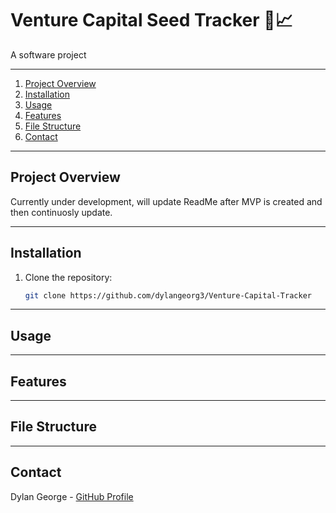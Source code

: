 # Venture Capital Seed Tracker 💸📈


A software project

---



1. [Project Overview](#project-overview)
2. [Installation](#installation)
3. [Usage](#usage)
4. [Features](#features)
5. [File Structure](#file-structure)
6. [Contact](#contact)



---

## Project Overview
Currently under development, will update ReadMe after MVP is created and then continuosly update. 



---

## Installation



1. Clone the repository:
   ```bash
   git clone https://github.com/dylangeorg3/Venture-Capital-Tracker
   ```




---

## Usage



---

## Features



---

## File Structure



---

## Contact

Dylan George - [GitHub Profile](https://github.com/dylangeorg3)

